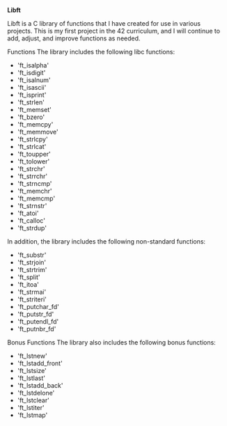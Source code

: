 **Libft**

Libft is a C library of functions that I have created for use in various projects. This is my first project in the 42 curriculum, and I will continue to add, adjust, and improve functions as needed.

Functions
The library includes the following libc functions:

* 'ft_isalpha'
* 'ft_isdigit'
* 'ft_isalnum'
* 'ft_isascii'
* 'ft_isprint'
* 'ft_strlen'
* 'ft_memset'
* 'ft_bzero'
* 'ft_memcpy'
* 'ft_memmove'
* 'ft_strlcpy'
* 'ft_strlcat'
* 'ft_toupper'
* 'ft_tolower'
* 'ft_strchr'
* 'ft_strrchr'
* 'ft_strncmp'
* 'ft_memchr'
* 'ft_memcmp'
* 'ft_strnstr'
* 'ft_atoi'
* 'ft_calloc'
* 'ft_strdup'

In addition, the library includes the following non-standard functions:

* 'ft_substr'
* 'ft_strjoin'
* 'ft_strtrim'
* 'ft_split'
* 'ft_itoa'
* 'ft_strmai'
* 'ft_striteri'
* 'ft_putchar_fd'
* 'ft_putstr_fd'
* 'ft_putendl_fd'
* 'ft_putnbr_fd'

Bonus Functions
The library also includes the following bonus functions:

* 'ft_lstnew'
* 'ft_lstadd_front'
* 'ft_lstsize'
* 'ft_lstlast'
* 'ft_lstadd_back'
* 'ft_lstdelone'
* 'ft_lstclear'
* 'ft_lstiter'
* 'ft_lstmap'
